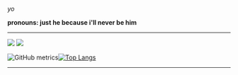 *yo*

**pronouns: just he because i'll never be him**

---
![](https://thumbs.gfycat.com/LeafyHappyEasternnewt-size_restricted.gif) 
![](https://i.pinimg.com/originals/ce/57/77/ce5777bf7b7bd966ef14f4a0c7e4c845.gif)


![GitHub metrics](https://metrics.lecoq.io/Swag1400)[![Top Langs](https://github-readme-stats.vercel.app/api/top-langs/?username=Swag1400&theme=tokyonight)](https://github.com/anuraghazra/github-readme-stats)

---
